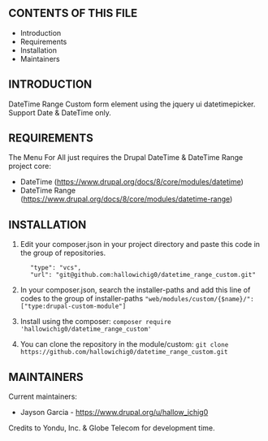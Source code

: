 CONTENTS OF THIS FILE
---------------------

 * Introduction
 * Requirements
 * Installation
 * Maintainers


INTRODUCTION
------------

DateTime Range Custom form element using the jquery ui datetimepicker. Support Date & DateTime only.


REQUIREMENTS
------------

The Menu For All just requires the Drupal DateTime & DateTime Range project core:

 * DateTime (https://www.drupal.org/docs/8/core/modules/datetime)
 * DateTime Range (https://www.drupal.org/docs/8/core/modules/datetime-range)


INSTALLATION
------------

1. Edit your composer.json in your project directory and paste this code in the group of repositories.
```{
      "type": "vcs",
      "url": "git@github.com:hallowichig0/datetime_range_custom.git"
```

2. In your composer.json, search the installer-paths and add this line of codes to the group of installer-paths
```"web/modules/custom/{$name}/": ["type:drupal-custom-module"]```

3. Install using the composer:
```composer require 'hallowichig0/datetime_range_custom'```

4. You can clone the repository in the module/custom:
```git clone https://github.com/hallowichig0/datetime_range_custom.git```


MAINTAINERS
-----------

Current maintainers:
 * Jayson Garcia - https://www.drupal.org/u/hallow_ichig0

Credits to Yondu, Inc. & Globe Telecom for development time.
